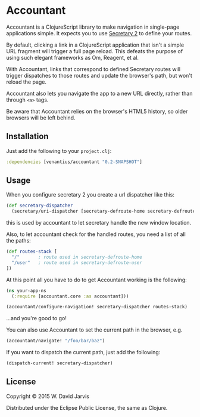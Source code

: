 # Accountant

Accountant is a ClojureScript library to make navigation in single-page
applications simple. It expects you to use [Secretary 2](https://github.com/gf3/secretary/tree/v2.0.0) to define your routes.

By default, clicking a link in a ClojureScript application that isn't a simple
URL fragment will trigger a full page reload. This defeats the purpose of using
such elegant frameworks as Om, Reagent, et al.

With Accountant, links that correspond to defined Secretary routes will trigger
dispatches to those routes and update the browser's path, but won't reload the
page.

Accountant also lets you navigate the app to a new URL directly, rather than through
`<a>` tags.

Be aware that Accountant relies on the browser's HTML5 history, so older
browsers will be left behind.

## Installation

Just add the following to your `project.clj`:

```clojure
:dependencies [venantius/accountant "0.2-SNAPSHOT"]
```

## Usage

When you configure secretary 2 you create a url dispatcher like this:

```clojure
(def secretary-dispatcher
  (secretary/uri-dispatcher [secretary-defroute-home secretary-defroute-user]))
```

this is used by accountant to let secretary handle the new window location.

Also, to let accountant check for the handled routes, you need a list of all the paths:

```clojure
(def routes-stack [
  "/"       ; route used in secretary-defroute-home
  "/user"   ; route used in secretary-defroute-user
])
```

At this point all you have to do to get Accountant working is the following:

```clojure
(ns your-app-ns
  (:require [accountant.core :as accountant]))

(accountant/configure-navigation! secretary-dispatcher routes-stack)
```

...and you're good to go!

You can also use Accountant to set the current path in the browser, e.g.

```clojure
(accountant/navigate! "/foo/bar/baz")
```

If you want to dispatch the current path, just add the following:

```clojure
(dispatch-current! secretary-dispatcher)
```

## License

Copyright © 2015 W. David Jarvis

Distributed under the Eclipse Public License, the same as Clojure.

